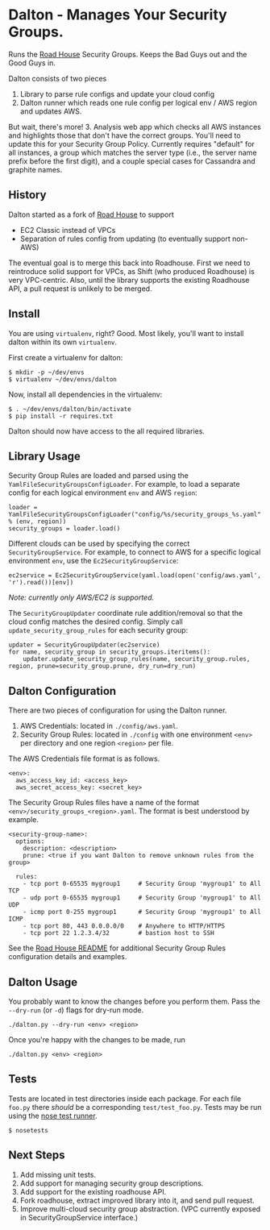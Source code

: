 # Dalton - Manages Your Security Groups.

Runs the [Road House](https://github.com/awsroadhouse/roadhouse) Security Groups.
Keeps the Bad Guys out and the Good Guys in.

Dalton consists of two pieces
1. Library to parse rule configs and update your cloud config
2. Dalton runner which reads one rule config per logical env / AWS region and updates AWS.

But wait, there's more!
3. Analysis web app which checks all AWS instances and highlights those that don't have the correct groups.
   You'll need to update this for your Security Group Policy. Currently requires "default" for all instances,
   a group which matches the server type (i.e., the server name prefix before the first digit), and a couple
   special cases for Cassandra and graphite names.

## History

Dalton started as a fork of [Road House](https://github.com/awsroadhouse/roadhouse) to support
- EC2 Classic instead of VPCs
- Separation of rules config from updating (to eventually support non-AWS)

The eventual goal is to merge this back into Roadhouse. First we need to reintroduce solid support
for VPCs, as Shift (who produced Roadhouse) is very VPC-centric. Also, until the library supports
the existing Roadhouse API, a pull request is unlikely to be merged.

## Install

You are using `virtualenv`, right? Good. Most likely, you'll want to install dalton within its own `virtualenv`.

First create a virtualenv for dalton:

    $ mkdir -p ~/dev/envs
    $ virtualenv ~/dev/envs/dalton

Now, install all dependencies in the virtualenv:

    $ . ~/dev/envs/dalton/bin/activate
    $ pip install -r requires.txt

Dalton should now have access to the all required libraries.

## Library Usage

Security Group Rules are loaded and parsed using the `YamlFileSecurityGroupsConfigLoader`. For example,
to load a separate config for each logical environment `env` and AWS `region`:

    loader = YamlFileSecurityGroupsConfigLoader("config/%s/security_groups_%s.yaml" % (env, region))
    security_groups = loader.load()

Different clouds can be used by specifying the correct `SecurityGroupService`. For example, to connect to AWS for a
specific logical environment `env`, use the `Ec2SecurityGroupService`:

    ec2service = Ec2SecurityGroupService(yaml.load(open('config/aws.yaml', 'r').read())[env])

*Note: currently only AWS/EC2 is supported.*

The `SecurityGroupUpdater` coordinate rule addition/removal so that the cloud config matches the desired config.
Simply call `update_security_group_rules` for each security group:

    updater = SecurityGroupUpdater(ec2service)
    for name, security_group in security_groups.iteritems():
        updater.update_security_group_rules(name, security_group.rules, region, prune=security_group.prune, dry_run=dry_run)

## Dalton Configuration

There are two pieces of configuration for using the Dalton runner.

1. AWS Credentials: located in `./config/aws.yaml`.
2. Security Group Rules: located in `./config` with one environment `<env>` per directory and one region `<region>` per file.

The AWS Credentials file format is as follows.

    <env>:
      aws_access_key_id: <access_key>
      aws_secret_access_key: <secret_key>

The Security Group Rules files have a name of the format `<env>/security_groups_<region>.yaml`.
The format is best understood by example.

    <security-group-name>:
      options:
        description: <description>
        prune: <true if you want Dalton to remove unknown rules from the group>

      rules:
        - tcp port 0-65535 mygroup1     # Security Group 'mygroup1' to All TCP
        - udp port 0-65535 mygroup1     # Security Group 'mygroup1' to All UDP
        - icmp port 0-255 mygroup1      # Security Group 'mygroup1' to All ICMP
        - tcp port 80, 443 0.0.0.0/0    # Anywhere to HTTP/HTTPS
        - tcp port 22 1.2.3.4/32        # bastion host to SSH

See the [Road House README](https://github.com/awsroadhouse/roadhouse) for additional
Security Group Rules configuration details and examples.

## Dalton Usage

You probably want to know the changes before you perform them. Pass the `--dry-run` (or `-d`) flags for dry-run mode.

    ./dalton.py --dry-run <env> <region>

Once you're happy with the changes to be made, run

    ./dalton.py <env> <region>

## Tests

Tests are located in test directories inside each package. For each file `foo.py` there *should* be
a corresponding `test/test_foo.py`. Tests may be run using the [nose test runner](https://nose.readthedocs.org/en/latest/).

    $ nosetests

## Next Steps

1. Add missing unit tests.
2. Add support for managing security group descriptions.
3. Add support for the existing roadhouse API.
4. Fork roadhouse, extract improved library into it, and send pull request.
5. Improve multi-cloud security group abstraction. (VPC currently exposed in SecurityGroupService interface.)
